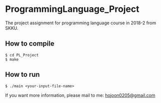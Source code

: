 # ProgrammingLanguage_Project
The project assignment for programming language course in 2018-2 from SKKU.

## How to compile
```
$ cd PL_Project
$ make
```

## How to run

```
$ ./main <your-input-file-name>
```

If you want more information, please mail to me: hojoon0205@gmail.com
